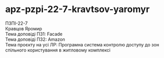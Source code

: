 # apz-pzpi-22-7-kravtsov-yaromyr  
ПЗПІ-22-7  
Кравцов Яромир  
Тема доповіді ПЗ1: Facade   
Тема доповіді ПЗ2: Amazon  
Тема проєкту на усі ЛР: Програмна система контролю доступу до зон спільного користування в житловому комплексі  